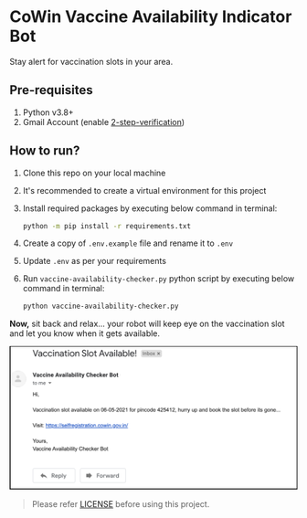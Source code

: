 # CoWin Vaccine Availability Indicator Bot
Stay alert for vaccination slots in your area.

## Pre-requisites
1. Python v3.8+
2. Gmail Account (enable [2-step-verification](https://support.google.com/accounts/answer/185833?p=InvalidSecondFactor&visit_id=637554658548216477-2576856839&rd=1))

## How to run?
1. Clone this repo on your local machine
2. It's recommended to create a virtual environment for this project
3. Install required packages by executing below command in terminal:

    ```bash
   python -m pip install -r requirements.txt 
   ```
4. Create a copy of `.env.example` file and rename it to `.env`
5. Update `.env` as per your requirements
6. Run `vaccine-availability-checker.py` python script by executing below command in terminal:

    ```bash
   python vaccine-availability-checker.py 
   ```
   
**Now,** sit back and relax... your robot will keep eye on the vaccination slot and let you know when it gets available.

![email_notification_scrrenshot](assets/notification_email_border_black.png)

> Please refer [LICENSE](LICENSE) before using this project.
